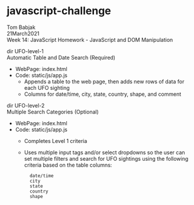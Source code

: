 # javascript-challenge
Tom Babjak   
21March2021   
Week 14: JavaScript Homework - JavaScript and DOM Manipulation

dir UFO-level-1   
Automatic Table and Date Search (Required)   
- WebPage: index.html 
- Code: static/js/app.js 
    - Appends a table to the web page, then adds new rows of data for each UFO sighting
    - Columns for date/time, city, state, country, shape, and comment

dir UFO-level-2   
Multiple Search Categories (Optional)
- WebPage: index.html
- Code: static/js/app.js
    - Completes Level 1 criteria
    - Uses multiple input tags and/or select dropdowns so the user can set multiple filters and search for UFO sightings using the following criteria based on the table columns:

            date/time
            city
            state
            country
            shape
